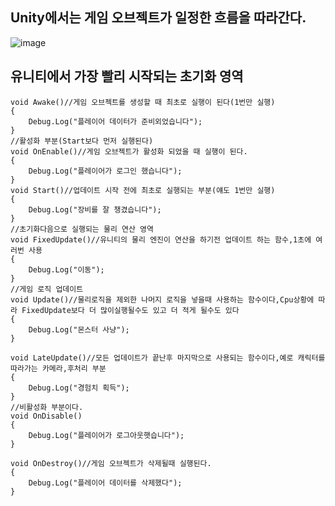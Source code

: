 ## Unity에서는 게임 오브젝트가 일정한 흐름을 따라간다.
![image](https://github.com/kimcherjoung/UnityBasic_TIL/assets/101804328/5aadc681-5d34-495c-9318-ba73a6d347b2)

 ## 유니티에서 가장 빨리 시작되는 초기화 영역
 ```
 void Awake()//게임 오브젝트를 생성할 때 최초로 실행이 된다(1번만 실행)
 {
     Debug.Log("플레이어 데이터가 준비외었습니다");
 }
 //활성화 부분(Start보다 먼저 실행된다)
 void OnEnable()//게임 오브젝트가 활성화 되었을 때 실행이 된다.
 {
     Debug.Log("플레이어가 로그인 했습니다");
 }
 void Start()//업데이트 시작 전에 최초로 실행되는 부분(얘도 1번만 실행)
 {
     Debug.Log("장비를 잘 챙겼습니다");
 }
 //초기화다음으로 실행되는 물리 연산 영역
 void FixedUpdate()//유니티의 물리 엔진이 연산을 하기전 업데이트 하는 함수,1초에 여러번 사용
 {
     Debug.Log("이동");
 }
 //게임 로직 업데이트
 void Update()//물리로직을 제외한 나머지 로직을 넣을때 사용하는 함수이다,Cpu상황에 따라 FixedUpdate보다 더 많이실행될수도 있고 더 적게 될수도 있다
 {
     Debug.Log("몬스터 사냥");
 }

 void LateUpdate()//모든 업데이트가 끝난후 마지막으로 사용되는 함수이다,예로 캐릭터를 따라가는 카메라,후처리 부분
 {
     Debug.Log("경험치 획득");
 }
 //비활성화 부분이다.
 void OnDisable()
 {
     Debug.Log("플레이어가 로그아웃햇습니다");
 }

 void OnDestroy()//게임 오브젝트가 삭제될때 실행된다.
 {
     Debug.Log("플레이어 데이터를 삭제했다");
 }
```
